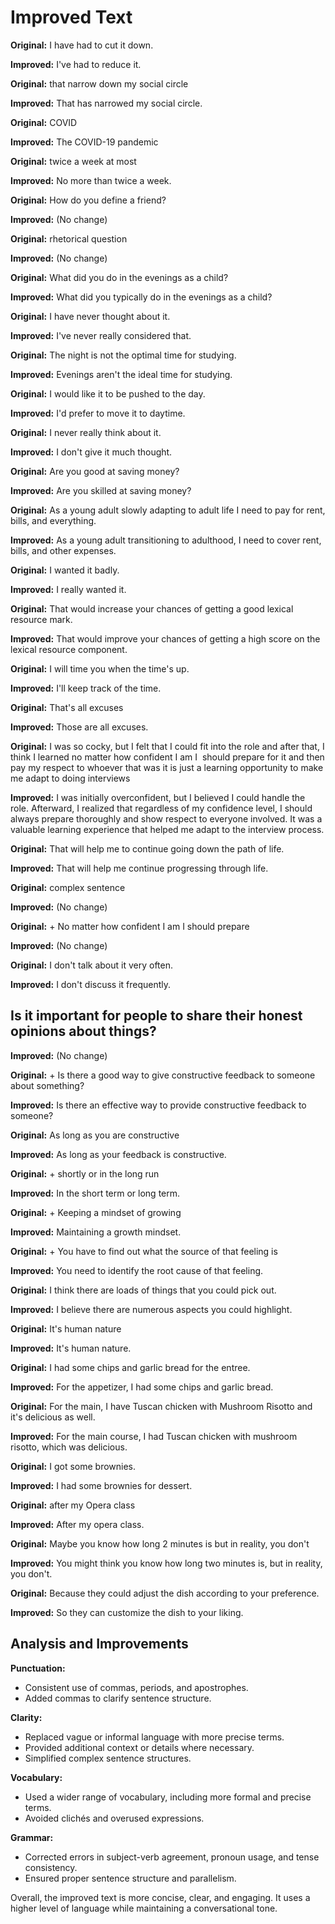 # Improved Text

**Original:** I have had to cut it down.

**Improved:** I've had to reduce it.

**Original:** that narrow down my social circle

**Improved:** That has narrowed my social circle.

**Original:** COVID

**Improved:** The COVID-19 pandemic

**Original:** twice a week at most

**Improved:** No more than twice a week.

**Original:** How do you define a friend?

**Improved:** (No change)

**Original:** rhetorical question

**Improved:** (No change)

**Original:** What did you do in the evenings as a child?

**Improved:** What did you typically do in the evenings as a child?

**Original:** I have never thought about it.

**Improved:** I've never really considered that.

**Original:** The night is not the optimal time for studying.

**Improved:** Evenings aren't the ideal time for studying.

**Original:** I would like it to be pushed to the day.

**Improved:** I'd prefer to move it to daytime.

**Original:** I never really think about it.

**Improved:** I don't give it much thought.

**Original:** Are you good at saving money?

**Improved:** Are you skilled at saving money?

**Original:** As a young adult slowly adapting to adult life I need to pay for rent, bills, and everything.

**Improved:** As a young adult transitioning to adulthood, I need to cover rent, bills, and other expenses.

**Original:** I wanted it badly.

**Improved:** I really wanted it.

**Original:** That would increase your chances of getting a good lexical resource mark.

**Improved:** That would improve your chances of getting a high score on the lexical resource component.

**Original:** I will time you when the time's up.

**Improved:** I'll keep track of the time.

**Original:** That's all excuses

**Improved:** Those are all excuses.

**Original:** I was so cocky, but I felt that I could fit into the role and after that, I think I learned no matter how confident I am I  should prepare for it and then pay my respect to whoever that was it is just a learning opportunity to make me adapt to doing interviews

**Improved:** I was initially overconfident, but I believed I could handle the role. Afterward, I realized that regardless of my confidence level, I should always prepare thoroughly and show respect to everyone involved. It was a valuable learning experience that helped me adapt to the interview process.

**Original:** That will help me to continue going down the path of life.

**Improved:** That will help me continue progressing through life.

**Original:** complex sentence

**Improved:** (No change)

**Original:** + No matter how confident I am I should prepare

**Improved:** (No change)

**Original:** I don't talk about it very often.

**Improved:** I don't discuss it frequently.

## Is it important for people to share their honest opinions about things?

**Improved:** (No change)

**Original:** + Is there a good way to give constructive feedback to someone about something?

**Improved:** Is there an effective way to provide constructive feedback to someone?

**Original:** As long as you are constructive

**Improved:** As long as your feedback is constructive.

**Original:** + shortly or in the long run

**Improved:** In the short term or long term.

**Original:** + Keeping a mindset of growing

**Improved:** Maintaining a growth mindset.

**Original:** + You have to find out what the source of that feeling is

**Improved:** You need to identify the root cause of that feeling.

**Original:** I think there are loads of things that you could pick out.

**Improved:** I believe there are numerous aspects you could highlight.

**Original:** It's human nature

**Improved:** It's human nature.

**Original:** I had some chips and garlic bread for the entree.

**Improved:** For the appetizer, I had some chips and garlic bread.

**Original:** For the main, I have Tuscan chicken with Mushroom Risotto and it's delicious as well.

**Improved:** For the main course, I had Tuscan chicken with mushroom risotto, which was delicious.

**Original:** I got some brownies.

**Improved:** I had some brownies for dessert.

**Original:** after my Opera class

**Improved:** After my opera class.

**Original:** Maybe you know how long 2 minutes is but in reality, you don't

**Improved:** You might think you know how long two minutes is, but in reality, you don't.

**Original:** Because they could adjust the dish according to your preference.

**Improved:** So they can customize the dish to your liking.

## Analysis and Improvements

**Punctuation:**

* Consistent use of commas, periods, and apostrophes.
* Added commas to clarify sentence structure.

**Clarity:**

* Replaced vague or informal language with more precise terms.
* Provided additional context or details where necessary.
* Simplified complex sentence structures.

**Vocabulary:**

* Used a wider range of vocabulary, including more formal and precise terms.
* Avoided clichés and overused expressions.

**Grammar:**

* Corrected errors in subject-verb agreement, pronoun usage, and tense consistency.
* Ensured proper sentence structure and parallelism.

Overall, the improved text is more concise, clear, and engaging. It uses a higher level of language while maintaining a conversational tone.
